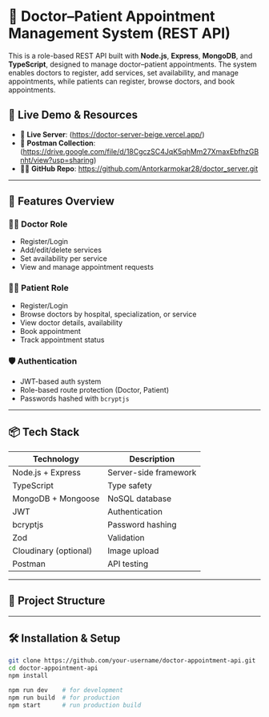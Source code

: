 # 🏥 Doctor–Patient Appointment Management System (REST API)

This is a role-based REST API built with **Node.js**, **Express**, **MongoDB**, and **TypeScript**, designed to manage doctor–patient appointments. The system enables doctors to register, add services, set availability, and manage appointments, while patients can register, browse doctors, and book appointments.

## 🚀 Live Demo & Resources

- 🔗 **Live Server**: (https://doctor-server-beige.vercel.app/)
- 📮 **Postman Collection**: (https://drive.google.com/file/d/18CgczSC4JqK5qhMm27XmaxEbfhzGBnht/view?usp=sharing)
- 🧑‍💻 **GitHub Repo**: https://github.com/Antorkarmokar28/doctor_server.git

---

## 🧩 Features Overview

### 👨‍⚕️ Doctor Role

- Register/Login
- Add/edit/delete services
- Set availability per service
- View and manage appointment requests

### 👩‍⚕️ Patient Role

- Register/Login
- Browse doctors by hospital, specialization, or service
- View doctor details, availability
- Book appointment
- Track appointment status

### 🛡 Authentication

- JWT-based auth system
- Role-based route protection (Doctor, Patient)
- Passwords hashed with `bcryptjs`

---

## 📦 Tech Stack

| Technology | Description |
|------------|-------------|
| Node.js + Express | Server-side framework |
| TypeScript | Type safety |
| MongoDB + Mongoose | NoSQL database |
| JWT | Authentication |
| bcryptjs | Password hashing |
| Zod | Validation |
| Cloudinary (optional) | Image upload |
| Postman | API testing |

---

## 📁 Project Structure


---

## 🛠️ Installation & Setup

```bash
git clone https://github.com/your-username/doctor-appointment-api.git
cd doctor-appointment-api
npm install

npm run dev    # for development
npm run build  # for production
npm start      # run production build
